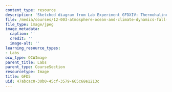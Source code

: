 ```yaml
---
content_type: resource
description: 'Sketched diagram from Lab Experiment GFDXIV: Thermohaline circulation.'
file: /media/courses/12-003-atmosphere-ocean-and-climate-dynamics-fall-2008/47abcac030b045cf3579665c68e1213c_GFD5.jpg
file_type: image/jpeg
image_metadata:
  caption: ''
  credit: ''
  image-alt: ''
learning_resource_types:
- Labs
ocw_type: OCWImage
parent_title: Labs
parent_type: CourseSection
resourcetype: Image
title: GFD5
uid: 47abcac0-30b0-45cf-3579-665c68e1213c
---
```

